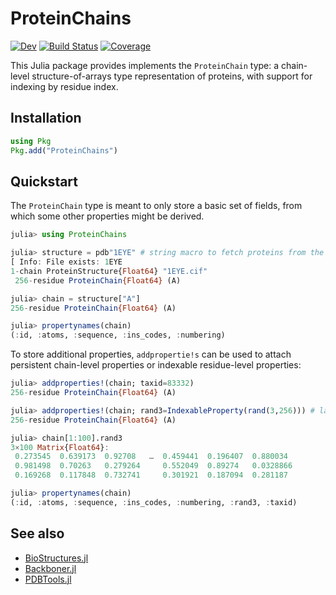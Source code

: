 # ProteinChains

[![Dev](https://img.shields.io/badge/docs-dev-blue.svg)](https://MurrellGroup.github.io/ProteinChains.jl/dev/)
[![Build Status](https://github.com/MurrellGroup/ProteinChains.jl/actions/workflows/CI.yml/badge.svg?branch=main)](https://github.com/MurrellGroup/ProteinChains.jl/actions/workflows/CI.yml?query=branch%3Amain)
[![Coverage](https://codecov.io/gh/MurrellGroup/ProteinChains.jl/branch/main/graph/badge.svg)](https://codecov.io/gh/MurrellGroup/ProteinChains.jl)

This Julia package provides implements the `ProteinChain` type: a chain-level structure-of-arrays type representation of proteins, with support for indexing by residue index.

## Installation

```julia
using Pkg
Pkg.add("ProteinChains")
```

## Quickstart

The `ProteinChain` type is meant to only store a basic set of fields, from which some other properties might be derived.

```julia
julia> using ProteinChains

julia> structure = pdb"1EYE" # string macro to fetch proteins from the PDB
[ Info: File exists: 1EYE
1-chain ProteinStructure{Float64} "1EYE.cif"
 256-residue ProteinChain{Float64} (A)

julia> chain = structure["A"]
256-residue ProteinChain{Float64} (A)

julia> propertynames(chain)
(:id, :atoms, :sequence, :ins_codes, :numbering)
```

To store additional properties, `addpropertie!s` can be used to attach persistent chain-level properties or indexable residue-level properties:

```julia
julia> addproperties!(chain; taxid=83332)
256-residue ProteinChain{Float64} (A)

julia> addproperties!(chain; rand3=IndexableProperty(rand(3,256))) # last dimension matches chain length
256-residue ProteinChain{Float64} (A)

julia> chain[1:100].rand3
3×100 Matrix{Float64}:
 0.273545  0.639173  0.92708   …  0.459441  0.196407  0.880034       
 0.981498  0.70263   0.279264     0.552049  0.89274   0.0328866      
 0.169268  0.117848  0.732741     0.301921  0.187094  0.281187

julia> propertynames(chain)
(:id, :atoms, :sequence, :ins_codes, :numbering, :rand3, :taxid)
```

## See also

- [BioStructures.jl](https://github.com/BioJulia/BioStructures.jl)
- [Backboner.jl](https://github.com/MurrellGroup/Backboner.jl)
- [PDBTools.jl](https://github.com/m3g/PDBTools.jl)
